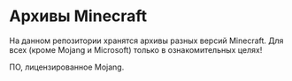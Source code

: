 # Архивы Minecraft
На данном репозитории хранятся архивы разных версий Minecraft.
Для всех (кроме Mojang и Microsoft) только в ознакомительных целях!

ПО, лицензированное Mojang.

